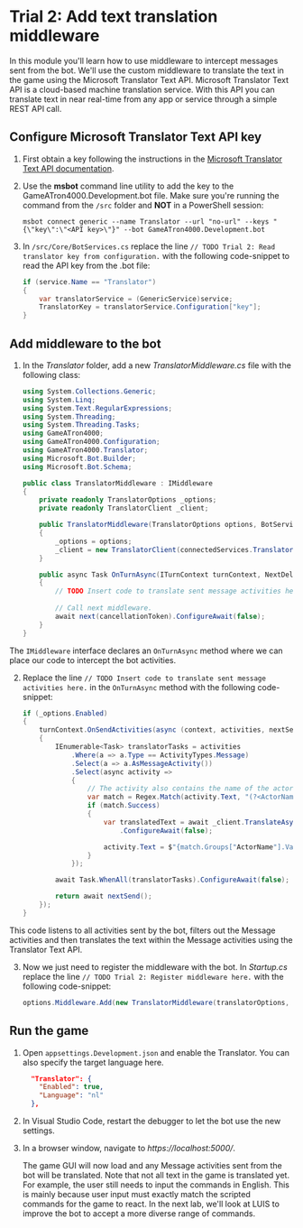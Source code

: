 # Trial 2: Add text translation middleware

In this module you'll learn how to use middleware to intercept messages sent from the bot. We'll use the custom middleware to translate the text in the game using the Microsoft Translator Text API. Microsoft Translator Text API is a cloud-based machine translation service. With this API you can translate text in near real-time from any app or service through a simple REST API call. 

## Configure Microsoft Translator Text API key

1. First obtain a key following the instructions in the [Microsoft Translator Text API documentation](https://docs.microsoft.com/en-us/azure/cognitive-services/translator/translator-text-how-to-signup).

2. Use the **msbot** command line utility to add the key to the GameATron4000.Development.bot file. Make sure you're running the command from the `/src` folder and **NOT** in a PowerShell session:

	```
	msbot connect generic --name Translator --url "no-url" --keys "{\"key\":\"<API key>\"}" --bot GameATron4000.Development.bot
	```

3. In `/src/Core/BotServices.cs` replace the line `// TODO Trial 2: Read translator key from configuration.` with the following code-snippet to read the API key from the .bot file:

	```csharp
	if (service.Name == "Translator")
	{
	    var translatorService = (GenericService)service;
	    TranslatorKey = translatorService.Configuration["key"];
	}
	```

## Add middleware to the bot

1. In the *Translator* folder, add a new *TranslatorMiddleware.cs* file with the following class:

	```csharp
	using System.Collections.Generic;
	using System.Linq;
	using System.Text.RegularExpressions;
	using System.Threading;
	using System.Threading.Tasks;
	using GameATron4000;
	using GameATron4000.Configuration;
	using GameATron4000.Translator;
	using Microsoft.Bot.Builder;
	using Microsoft.Bot.Schema;
	
	public class TranslatorMiddleware : IMiddleware
	{
	    private readonly TranslatorOptions _options;
	    private readonly TranslatorClient _client;
	
	    public TranslatorMiddleware(TranslatorOptions options, BotServices connectedServices)
	    {
	        _options = options;
	        _client = new TranslatorClient(connectedServices.TranslatorKey);
	    }
	
	    public async Task OnTurnAsync(ITurnContext turnContext, NextDelegate next, CancellationToken cancellationToken = default(CancellationToken))
	    {
	        // TODO Insert code to translate sent message activities here.
	        
	        // Call next middleware.
	        await next(cancellationToken).ConfigureAwait(false);
	    }
	}
	```

The `IMiddleware` interface declares an `OnTurnAsync` method where we can place our code to intercept the bot activities.  

2. Replace the line `// TODO Insert code to translate sent message activities here.` in the `OnTurnAsync` method with the following code-snippet:

	```csharp
	if (_options.Enabled)
	{
	    turnContext.OnSendActivities(async (context, activities, nextSend) =>
	    {
	        IEnumerable<Task> translatorTasks = activities
	            .Where(a => a.Type == ActivityTypes.Message)
	            .Select(a => a.AsMessageActivity())
	            .Select(async activity =>
	            {
	                // The activity also contains the name of the actor, we don't want to translate those.
	                var match = Regex.Match(activity.Text, "(?<ActorName>.*?) > (?<Text>.*)");
	                if (match.Success)
	                {
	                    var translatedText = await _client.TranslateAsync(match.Groups["Text"].Value, _options.Language)
	                        .ConfigureAwait(false);
	
	                    activity.Text = $"{match.Groups["ActorName"].Value} > {translatedText}";
	                }
	            });
	
	        await Task.WhenAll(translatorTasks).ConfigureAwait(false);
	
	        return await nextSend();
	    });
	}
	```

This code listens to all activities sent by the bot, filters out the Message activities and then translates the text within the Message activities using the Translator Text API. 

3. Now we just need to register the middleware with the bot. In *Startup.cs* replace the line `// TODO Trial 2: Register middleware here.` with the following code-snippet:

	```csharp
	options.Middleware.Add(new TranslatorMiddleware(translatorOptions, connectedServices));
	```

## Run the game

1. Open `appsettings.Development.json` and enable the Translator. You can also specify the target language here.

	```json
	  "Translator": {
	    "Enabled": true,
	    "Language": "nl"
	  },
	```

2. In Visual Studio Code, restart the debugger to let the bot use the new settings.

2. In a browser window, navigate to *https://localhost:5000/*.

    The game GUI will now load and any Message activities sent from the bot will be translated. Note that not all text in the game is translated yet. For example, the user still needs to input the commands in English. This is mainly because user input must exactly match the scripted commands for the game to react. In the next lab, we'll look at LUIS to improve the bot to accept a more diverse range of commands.